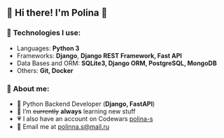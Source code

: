 ## 🌟 Hi there! I'm Polina 🌟

### 📌 **Technologies I use:**
* Languages: **Python 3**
* Frameworks: **Django**, **Django REST Framework, Fast API**
* Data Bases and ORM: **SQLite3, Django ORM, PostgreSQL, MongoDB**
* Others: **Git, Docker**

### 🌱 **About me:**
* 🚀 Python Backend Developer (**Django, FastAPI**)
* 🌈 I’m ~~currently~~ **always** learning new stuff
* 💗 I also have an account on Codewars [polina-s](https://www.codewars.com/users/polina-s)
* 📮 Email me at [polinna.s@mail.ru]()

